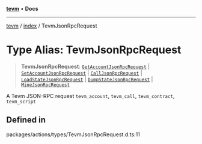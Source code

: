 [**tevm**](../../README.md) • **Docs**

***

[tevm](../../modules.md) / [index](../README.md) / TevmJsonRpcRequest

# Type Alias: TevmJsonRpcRequest

> **TevmJsonRpcRequest**: [`GetAccountJsonRpcRequest`](../../actions/type-aliases/GetAccountJsonRpcRequest.md) \| [`SetAccountJsonRpcRequest`](../../actions/type-aliases/SetAccountJsonRpcRequest.md) \| [`CallJsonRpcRequest`](../../actions/type-aliases/CallJsonRpcRequest.md) \| [`LoadStateJsonRpcRequest`](../../actions/type-aliases/LoadStateJsonRpcRequest.md) \| [`DumpStateJsonRpcRequest`](../../actions/type-aliases/DumpStateJsonRpcRequest.md) \| [`MineJsonRpcRequest`](../../actions/type-aliases/MineJsonRpcRequest.md)

A Tevm JSON-RPC request
`tevm_account`, `tevm_call`, `tevm_contract`, `tevm_script`

## Defined in

packages/actions/types/TevmJsonRpcRequest.d.ts:11
